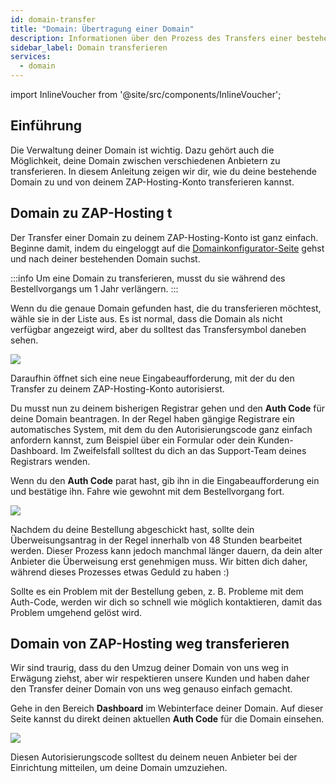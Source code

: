 ```yaml
---
id: domain-transfer
title: "Domain: Übertragung einer Domain"
description: Informationen über den Prozess des Transfers einer bestehenden Domain bei ZAP-Hosting - ZAP-Hosting.com Dokumentation
sidebar_label: Domain transferieren
services:
  - domain
---
```


import InlineVoucher from '@site/src/components/InlineVoucher';

## Einführung

Die Verwaltung deiner Domain ist wichtig. Dazu gehört auch die Möglichkeit, deine Domain zwischen verschiedenen Anbietern zu transferieren. In diesem Anleitung zeigen wir dir, wie du deine bestehende Domain zu und von deinem ZAP-Hosting-Konto transferieren kannst.

## Domain zu ZAP-Hosting t

Der Transfer einer Domain zu deinem ZAP-Hosting-Konto ist ganz einfach. Beginne damit, indem du eingeloggt auf die [Domainkonfigurator-Seite](https://zap-hosting.com/de/shop/product/domain/) gehst und nach deiner bestehenden Domain suchst.

:::info
Um eine Domain zu transferieren, musst du sie während des Bestellvorgangs um 1 Jahr verlängern.
:::

Wenn du die genaue Domain gefunden hast, die du transferieren möchtest, wähle sie in der Liste aus. Es ist normal, dass die Domain als nicht verfügbar angezeigt wird, aber du solltest das Transfersymbol daneben sehen.

![](https://screensaver01.zap-hosting.com/index.php/s/omnaMqXJgarxsqW/preview)

Daraufhin öffnet sich eine neue Eingabeaufforderung, mit der du den Transfer zu deinem ZAP-Hosting-Konto autorisierst.

Du musst nun zu deinem bisherigen Registrar gehen und den **Auth Code** für deine Domain beantragen. In der Regel haben gängige Registrare ein automatisches System, mit dem du den Autorisierungscode ganz einfach anfordern kannst, zum Beispiel über ein Formular oder dein Kunden-Dashboard. Im Zweifelsfall solltest du dich an das Support-Team deines Registrars wenden.

Wenn du den **Auth Code** parat hast, gib ihn in die Eingabeaufforderung ein und bestätige ihn. Fahre wie gewohnt mit dem Bestellvorgang fort.

![](https://screensaver01.zap-hosting.com/index.php/s/y9mca4c3XeTaaHS/preview)

Nachdem du deine Bestellung abgeschickt hast, sollte dein Überweisungsantrag in der Regel innerhalb von 48 Stunden bearbeitet werden. Dieser Prozess kann jedoch manchmal länger dauern, da dein alter Anbieter die Überweisung erst genehmigen muss. Wir bitten dich daher, während dieses Prozesses etwas Geduld zu haben :)

Sollte es ein Problem mit der Bestellung geben, z. B. Probleme mit dem Auth-Code, werden wir dich so schnell wie möglich kontaktieren, damit das Problem umgehend gelöst wird.

## Domain von ZAP-Hosting weg transferieren

Wir sind traurig, dass du den Umzug deiner Domain von uns weg in Erwägung ziehst, aber wir respektieren unsere Kunden und haben daher den Transfer deiner Domain von uns weg genauso einfach gemacht.

Gehe in den Bereich **Dashboard** im Webinterface deiner Domain. Auf dieser Seite kannst du direkt deinen aktuellen **Auth Code** für die Domain einsehen.

![](https://screensaver01.zap-hosting.com/index.php/s/LHjd6i5xwX3rFM2/preview)

Diesen Autorisierungscode solltest du deinem neuen Anbieter bei der Einrichtung mitteilen, um deine Domain umzuziehen.

<InlineVoucher />
